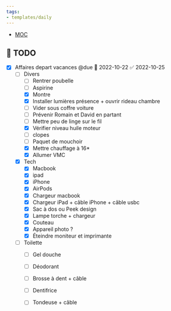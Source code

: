 ```yaml
---
tags:
- templates/daily
---
```

<nav aria-label="Breadcrumb" class="custom-breadcrumb">
    <ul>
        <li><a href="obsidian://advanced-uri?vault=Donaldo&filepath=MOC"> MOC</a></li>
    </ul>
</nav>

## 📆  TODO
- [x] Affaires depart vacances @due 📅 2022-10-22 ✅ 2022-10-25
	- [ ] Divers
		- [ ] Rentrer poubelle
		- [ ] Aspirine 
		- [x] Montre
		- [x] Installer lumières présence + ouvrir rideau chambre
		- [ ] Vider sous coffre voiture
		- [ ] Prévenir Romain et David en partant
		- [ ] Mettre peu de linge sur le fil
		- [x] Vérifier niveau huile moteur
		- [ ]  clopes
		- [ ] Paquet de mouchoir
		- [x] Mettre chauffage à 16*
		- [x] Allumer VMC
	- [x] Tech
		- [x] Macbook
		- [x] ipad
		- [x] iPhone 
		- [x] AirPods 
		- [x] Chargeur macbook
		- [x] Chargeur iPad + câble iPhone + câble usbc 
		- [x] Sac à dos ou Peek design 
		- [x] Lampe torche + chargeur
		- [x] Couteau
		- [x] Appareil photo ?
		- [x] Éteindre moniteur et imprimante 
	- [ ] Toilette 
		- [ ] Gel douche
		- [ ] Déodorant 
		- [ ] Brosse à dent + câble 
		- [ ] Dentifrice
		- [ ] Tondeuse + câble 



